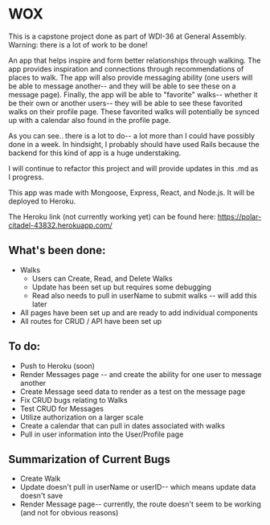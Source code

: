 # WOX

This is a capstone project done as part of WDI-36 at General Assembly. Warning: there is a lot of work to be done!

An app that helps inspire and form better relationships through walking. The app provides inspiration and connections through recommendations of places to walk. The app will also provide messaging ability (one users will be able to message another-- and they will be able to see these on a message page). Finally, the app will be able to "favorite" walks-- whether it be their own or another users-- they will be able to see these favorited walks on their profile page. These favorited walks will potentially be synced up with a calendar also found in the profile page.

As you can see.. there is a lot to do-- a lot more than I could have possibly done in a week. In hindsight, I probably should have used Rails because the backend for this kind of app is a huge understaking.

I will continue to refactor this project and will provide updates in this .md as I progress.

This app was made with Mongoose, Express, React, and Node.js. It will be deployed to Heroku.

The Heroku link (not currently working yet) can be found here: https://polar-citadel-43832.herokuapp.com/

## What's been done:
  - Walks
    + Users can Create, Read, and Delete Walks
    + Update has been set up but requires some debugging
    + Read also needs to pull in userName to submit walks -- will add this later
  - All pages have been set up and are ready to add individual components
  - All routes for CRUD / API have been set up
  
  
## To do:
  - Push to Heroku (soon)
  - Render Messages page -- and create the ability for one user to message another
  - Create Message seed data to render as a test  on the message page
  - Fix CRUD bugs relating to Walks
  - Test CRUD for Messages
  - Utilize authorization on a larger scale
  - Create a calendar that can pull in dates associated with walks
  - Pull in user information into the User/Profile page

## Summarization of Current Bugs
  - Create Walk
  - Update doesn't pull in userName or userID-- which means update data doesn't save
  - Render Message page-- currently, the route doesn't seem to be working (and not for obvious reasons)

    
 

